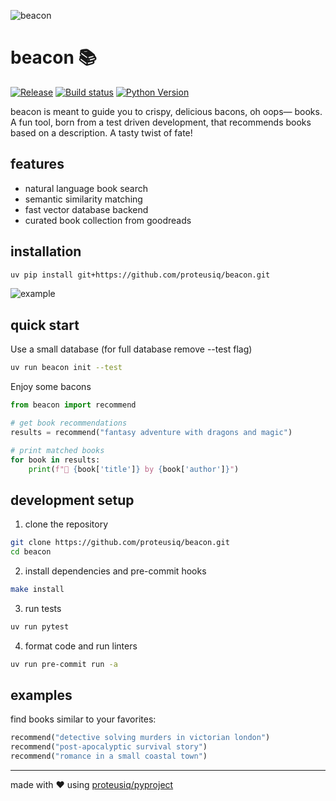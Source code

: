 ![beacon](https://github.com/user-attachments/assets/c5fd6745-74e6-4cd7-9c93-c735ee58e5b2)

# beacon 📚

[![Release](https://img.shields.io/github/v/release/proteusiq/beacon)](https://img.shields.io/github/v/release/proteusiq/beacon)
[![Build status](https://img.shields.io/github/actions/workflow/status/proteusiq/beacon/main.yml?branch=main)](https://github.com/proteusiq/beacon/actions/workflows/main.yml?query=branch%3Amain)
[![Python Version](https://img.shields.io/badge/python-3.12+-blue.svg)](https://www.python.org/downloads/)

beacon is meant to guide you to crispy, delicious bacons, oh oops— books. A fun tool, born from a test driven development, that recommends books based on a description. A tasty twist of fate!

## features

- natural language book search
- semantic similarity matching
- fast vector database backend
- curated book collection from goodreads

## installation

```bash
uv pip install git+https://github.com/proteusiq/beacon.git
```

![example](https://github.com/user-attachments/assets/24c20265-1dfa-4eaf-866b-daeeef1bf3ad)

## quick start

Use a small database (for full database remove --test flag)

```sh
uv run beacon init --test
```

Enjoy some bacons

```python
from beacon import recommend

# get book recommendations
results = recommend("fantasy adventure with dragons and magic")

# print matched books
for book in results:
    print(f"📖 {book['title']} by {book['author']}")
```

## development setup

1. clone the repository

```bash
git clone https://github.com/proteusiq/beacon.git
cd beacon
```

2. install dependencies and pre-commit hooks

```bash
make install
```

3. run tests

```bash
uv run pytest
```

4. format code and run linters

```bash
uv run pre-commit run -a
```

## examples

find books similar to your favorites:

```python
recommend("detective solving murders in victorian london")
recommend("post-apocalyptic survival story")
recommend("romance in a small coastal town")
```

---

made with ❤️ using [proteusiq/pyproject](https://github.com/proteusiq/pyproject)
